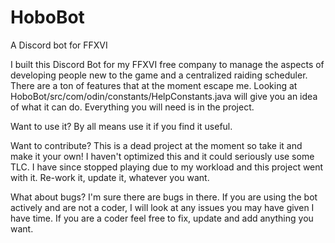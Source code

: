 # HoboBot
A Discord bot for FFXVI 


I built this Discord Bot for my FFXVI free company to manage the aspects of developing people new to the game and a centralized raiding scheduler. There are a ton of features that at the moment escape me. Looking at HoboBot/src/com/odin/constants/HelpConstants.java will give you an idea of what it can do.  Everything you will need is in the project.  


Want to use it?
By all means use it if you find it useful.

Want to contribute?
This is a dead project at the moment so take it and make it your own! I haven't optimized this and it could seriously use some TLC.  I have since stopped playing due to my workload and this project went with it. Re-work it, update it, whatever you want.

What about bugs?
I'm sure there are bugs in there.  If you are using the bot actively and are not a coder, I will look at any issues you may have given I have time.  If you are a coder feel free to fix, update and add anything you want. 
